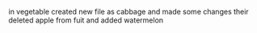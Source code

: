 in vegetable created new file as cabbage and made some changes their 
deleted apple from fuit and added watermelon
